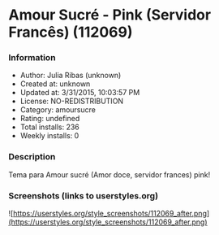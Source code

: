 # Amour Sucré - Pink (Servidor Francês) (112069)

### Information
- Author: Julia Ribas (unknown)
- Created at: unknown
- Updated at: 3/31/2015, 10:03:57 PM
- License: NO-REDISTRIBUTION
- Category: amoursucre
- Rating: undefined
- Total installs: 236
- Weekly installs: 0


### Description
Tema para Amour sucré (Amor doce, servidor frances) pink!


### Screenshots (links to userstyles.org)
![https://userstyles.org/style_screenshots/112069_after.png](https://userstyles.org/style_screenshots/112069_after.png)


